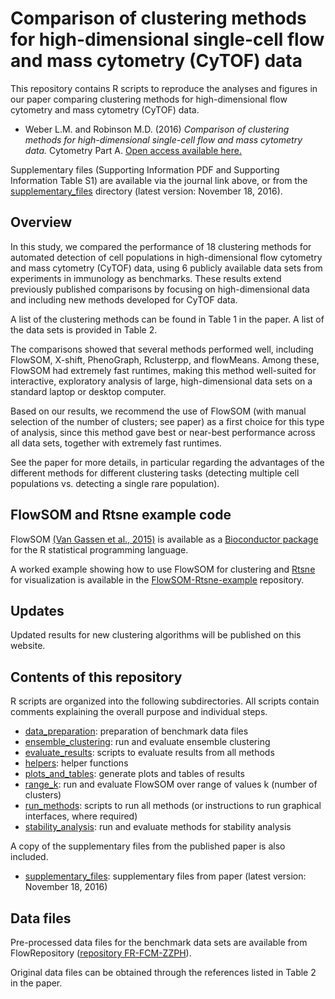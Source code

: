 # Comparison of clustering methods for high-dimensional single-cell flow and mass cytometry (CyTOF) data

This repository contains R scripts to reproduce the analyses and figures in our paper comparing clustering methods for high-dimensional flow cytometry and mass cytometry (CyTOF) data.

- Weber L.M. and Robinson M.D. (2016) *Comparison of clustering methods for high-dimensional single-cell flow and mass cytometry data.* Cytometry Part A. [Open access available here.](http://onlinelibrary.wiley.com/doi/10.1002/cyto.a.23030/full)

Supplementary files (Supporting Information PDF and Supporting Information Table S1) are available via the journal link above, or from the [supplementary_files](supplementary_files/) directory (latest version: November 18, 2016).



## Overview

In this study, we compared the performance of 18 clustering methods for automated detection of cell populations in high-dimensional flow cytometry and mass cytometry (CyTOF) data, using 6 publicly available data sets from experiments in immunology as benchmarks. These results extend previously published comparisons by focusing on high-dimensional data and including new methods developed for CyTOF data.

A list of the clustering methods can be found in Table 1 in the paper. A list of the data sets is provided in Table 2.

The comparisons showed that several methods performed well, including FlowSOM, X-shift, PhenoGraph, Rclusterpp, and flowMeans. Among these, FlowSOM had extremely fast runtimes, making this method well-suited for interactive, exploratory analysis of large, high-dimensional data sets on a standard laptop or desktop computer.

Based on our results, we recommend the use of FlowSOM (with manual selection of the number of clusters; see paper) as a first choice for this type of analysis, since this method gave best or near-best performance across all data sets, together with extremely fast runtimes.

See the paper for more details, in particular regarding the advantages of the different methods for different clustering tasks (detecting multiple cell populations vs. detecting a single rare population).



## FlowSOM and Rtsne example code

FlowSOM [(Van Gassen et al., 2015)](http://www.ncbi.nlm.nih.gov/pubmed/25573116) is available as a [Bioconductor package](http://bioconductor.org/packages/release/bioc/html/FlowSOM.html) for the R statistical programming language.

A worked example showing how to use FlowSOM for clustering and [Rtsne](https://github.com/jkrijthe/Rtsne) for visualization is available in the [FlowSOM-Rtsne-example](https://github.com/lmweber/FlowSOM-Rtsne-example) repository.



## Updates

Updated results for new clustering algorithms will be published on this website.



## Contents of this repository

R scripts are organized into the following subdirectories. All scripts contain comments explaining the overall purpose and individual steps.

- [data_preparation](data_preparation/): preparation of benchmark data files
- [ensemble_clustering](ensemble_clustering/): run and evaluate ensemble clustering
- [evaluate_results](evaluate_results/): scripts to evaluate results from all methods
- [helpers](helpers/): helper functions
- [plots_and_tables](plots_and_tables/): generate plots and tables of results
- [range_k](range_k/): run and evaluate FlowSOM over range of values k (number of clusters)
- [run_methods](run_methods/): scripts to run all methods (or instructions to run graphical interfaces, where required)
- [stability_analysis](stability_analysis/): run and evaluate methods for stability analysis

A copy of the supplementary files from the published paper is also included.

- [supplementary_files](supplementary_files/): supplementary files from paper (latest version: November 18, 2016)



## Data files

Pre-processed data files for the benchmark data sets are available from FlowRepository ([repository FR-FCM-ZZPH](https://flowrepository.org/id/FR-FCM-ZZPH)).

Original data files can be obtained through the references listed in Table 2 in the paper.



